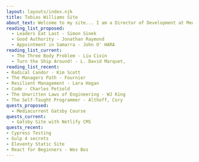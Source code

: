 ```yaml
---
layout: layouts/index.njk
title: Tobias Williams Site
about_text: Welcome to my site... I am a Director of Development at Mediacurrent where I have worked for the last 7 years. Born in Wales, residing in North East Florida. Go Jags!
reading_list_proposed:
  - Leaders Eat Last - Simon Sinek
  - Good Authority - Jonathan Raymond
  - Appointment in Samarra - John O' HARA
reading_list_current:
  - The Three Body Problem - Liu Cixin
  - Turn the Ship Around! - L. David Marquet,
reading_list_recent:
- Radical Candor - Kim Scott
- The Managers Path - Fournier
- Resilient Management - Lara Hogan
- Code - Charles Petzold
- The Unwritten Laws of Engineering - WJ King
- The Self-Taught Programmer - Althoff, Cory
quests_proposed:
  - Mediacurrent Gatsby Course
quests_current:
  - Gatsby Site with Netlify CMS
quests_recent:
- Cypress Testing
- Gulp 4 secrets
- Eleventy Static Site
- React for Beginners - Wes Bos
---
```

